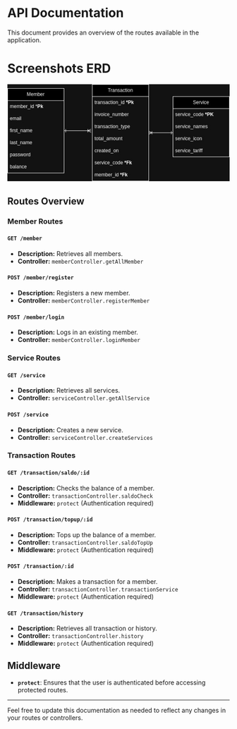 # API Documentation

This document provides an overview of the routes available in the application.

# Screenshots ERD

 <tr>
    <td> <img width="650px" src="./docs/readme/ERD-Nutech-Test.jpg" border="0"  alt="Register" /></td>
  </tr>

## Routes Overview

### Member Routes

#### `GET /member`
- **Description:** Retrieves all members.
- **Controller:** `memberController.getAllMember`

#### `POST /member/register`
- **Description:** Registers a new member.
- **Controller:** `memberController.registerMember`

#### `POST /member/login`
- **Description:** Logs in an existing member.
- **Controller:** `memberController.loginMember`

### Service Routes

#### `GET /service`
- **Description:** Retrieves all services.
- **Controller:** `serviceController.getAllService`

#### `POST /service`
- **Description:** Creates a new service.
- **Controller:** `serviceController.createServices`

### Transaction Routes

#### `GET /transaction/saldo/:id`
- **Description:** Checks the balance of a member.
- **Controller:** `transactionController.saldoCheck`
- **Middleware:** `protect` (Authentication required)

#### `POST /transaction/topup/:id`
- **Description:** Tops up the balance of a member.
- **Controller:** `transactionController.saldoTopUp`
- **Middleware:** `protect` (Authentication required)

#### `POST /transaction/:id`
- **Description:** Makes a transaction for a member.
- **Controller:** `transactionController.transactionService`
- **Middleware:** `protect` (Authentication required)

#### `GET /transaction/history`
- **Description:** Retrieves all transaction or history.
- **Controller:** `transactionController.history`
- **Middleware:** `protect` (Authentication required)

## Middleware
- **`protect`**: Ensures that the user is authenticated before accessing protected routes.
---

Feel free to update this documentation as needed to reflect any changes in your routes or controllers.
